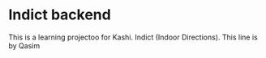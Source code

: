# Indict backend
This is a learning projectoo for Kashi. Indict (Indoor Directions).
This line is by Qasim